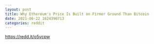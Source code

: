 ```yaml
--- 
layout: post 
title: Why Ethereum's Price Is Built on Firmer Ground Than Bitcoin 
date: 2021-06-22 1624390713 
categories: reddit 
--- 
```

https://redd.it/o5vcpw